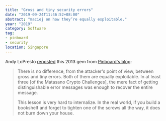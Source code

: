 ```yaml
---
title: "Gross and tiny security errors"
date: "2019-09-24T11:46:52+08:00"
abstract: "maciej on how they’re equally exploitable."
year: "2019"
category: Software
tag:
- pinboard
- security
location: Singapore
---
```

Andy LoPresto [reposted](https://twitter.com/yolopey/status/1162127100347682817) this 2013 gem from [Pinboard's blog](https://blog.pinboard.in/2013/04/the_matasano_crypto_challenges/)\:

> There is no difference, from the attacker's point of view, between gross and tiny errors. Both of them are equally exploitable. In at least three [of the Matasano Crypto Challenges], the mere fact of getting distinguishable error messages was enough to recover the entire message.
> 
> This lesson is very hard to internalize. In the real world, if you build a bookshelf and forget to tighten one of the screws all the way, it does not burn down your house.
